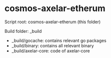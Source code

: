 # cosmos-axelar-etherum

Script root: cosmos-axelar-etherum (this folder)

Build folder: _build
* _build/gocache: contains relevant go packages
* _build/binary: contains all relevant binary
* _build/axelar-core: code of axelar-core